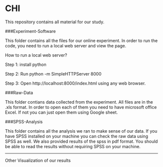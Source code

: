 # CHI

This repository contains all material for our study. 


###Experiment-Software

This folder contains all the files for our online experiment. In order to run the code, you need to run a local web server and view the page. 

How to run a local web server?

   Step 1: install python

   Step 2: Run python -m SimpleHTTPServer 8000

   Step 3: Open http://localhost:8000/index.html using any web browser.
   
###Raw-Data

This folder contians data collected from the experiment. All files are in the .xls format. In order to open each of them you need to have microsoft office Excel. If not you can just open them using Google sheet.


###SPSS-Analysis

This folder contains all the analysis we ran to make sense of our data. If you have SPSS installed on your machine you can check the raw data using SPSS as well. We also provided results of the spss in pdf format. You should be able to read the results without requiring SPSS on your machine. 


***************************************

Other Visualization of our results

